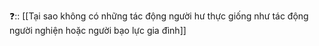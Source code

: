 ❓:: [[Tại sao không có những tác động người hư thực giống như tác động người nghiện hoặc người bạo lực gia đình]]